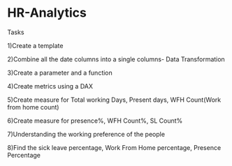 # HR-Analytics
Tasks

1)Create a template

2)Combine all the date columns into a single columns- Data Transformation

3)Create a parameter and a function

4)Create metrics using a DAX

5)Create measure for Total working Days, Present days, WFH Count(Work from home count)

6)Create measure for presence%, WFH Count%, SL Count%

7)Understanding the working preference of the people

8)Find the sick leave percentage, Work From Home percentage, Presence Percentage

